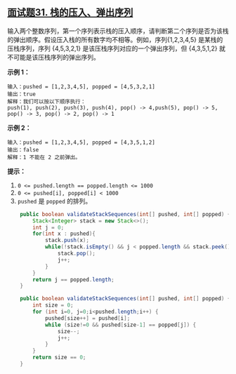 ## [面试题31. 栈的压入、弹出序列](https://leetcode-cn.com/problems/zhan-de-ya-ru-dan-chu-xu-lie-lcof/)

输入两个整数序列，第一个序列表示栈的压入顺序，请判断第二个序列是否为该栈的弹出顺序。假设压入栈的所有数字均不相等。例如，序列{1,2,3,4,5} 是某栈的压栈序列，序列 {4,5,3,2,1} 是该压栈序列对应的一个弹出序列，但 {4,3,5,1,2} 就不可能是该压栈序列的弹出序列。

**示例 1：**

```
输入：pushed = [1,2,3,4,5], popped = [4,5,3,2,1]
输出：true
解释：我们可以按以下顺序执行：
push(1), push(2), push(3), push(4), pop() -> 4,push(5), pop() -> 5, pop() -> 3, pop() -> 2, pop() -> 1
```

**示例 2：**

```
输入：pushed = [1,2,3,4,5], popped = [4,3,5,1,2]
输出：false
解释：1 不能在 2 之前弹出。
```

**提示：**

1. `0 <= pushed.length == popped.length <= 1000`
2. `0 <= pushed[i], popped[i] < 1000`
3. `pushed` 是 `popped` 的排列。

```java
    public boolean validateStackSequences(int[] pushed, int[] popped) {
        Stack<Integer> stack = new Stack<>();
        int j = 0;
        for(int x : pushed){
            stack.push(x);
            while(!stack.isEmpty() && j < popped.length && stack.peek() == popped[j]){
                stack.pop();
                j++;
            }
        }
        return j == popped.length;
    }
```

```java
    public boolean validateStackSequences(int[] pushed, int[] popped) {
        int size = 0;       
        for (int i=0, j=0;i<pushed.length;i++) {
            pushed[size++] = pushed[i];           
            while (size!=0 && pushed[size-1] == popped[j]) {
                size--;
                j++;
            }
        }
        return size == 0;
    }
```

